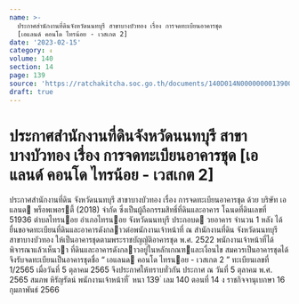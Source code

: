 ```yaml
---
name: >-
  ประกาศสำนักงานที่ดินจังหวัดนนทบุรี สาขาบางบัวทอง เรื่อง การจดทะเบียนอาคารชุด
  [เอแลนด์ คอนโด ไทรน้อย - เวสเกต 2]
date: '2023-02-15'
category: ง
volume: 140
section: 14
page: 139
source: 'https://ratchakitcha.soc.go.th/documents/140D014N0000000013900.pdf'
draft: true
---
```


# ประกาศสำนักงานที่ดินจังหวัดนนทบุรี สาขาบางบัวทอง เรื่อง การจดทะเบียนอาคารชุด [เอแลนด์ คอนโด ไทรน้อย - เวสเกต 2]

ประกาศสํานักงานที่ดิน จังหวัดนนทบุรี สาขาบางบัวทอง เรื่อง การจดทะเบียนอาคารชุด ด้วย บริษัท เอ แลนด พร็อพเพอรตี้ (2018) จํากัด ซึ่งเป็นผู้ถือกรรมสิทธิ์ที่ดินและอาคาร โฉนดที่ดินเลขที่ 51936 ตําบลไทรนอย อําเภอไทรนอย จังหวัดนนทบุรี ประกอบด วยอาคาร จํานวน 1 หลัง ได้ยื่นขอจดทะเบียนที่ดินและอาคารดังกลาวต่อพนักงานเจ้าหน้าที่ ณ สํานักงานที่ดิน จังหวัดนนทบุรี สาขาบางบัวทอง ให้เป็นอาคารชุดตามพระราชบัญญัติอาคารชุด พ.ศ. 2522 พนักงานเจ้าหน้าที่ได้พิจารณาแล้วเห็นวา ที่ดินและอาคารดังกลาวอยู่ในหลักเกณฑและเงื่อนไข สมควรเป็นอาคารชุดได้ จึงรับจดทะเบียนเป็นอาคารชุดชื่อ “ เอแลนด คอนโด ไทรนอย - เวสเกต 2 ” ทะเบียนเลขที่ 1/2565 เมื่อวันที่ 5 ตุลาคม 2565 จึงประกาศให้ทราบทั่วกัน ประกาศ ณ วันที่ 5 ตุลาคม พ.ศ. 2565 สมภพ หิรัญรัตน์ พนักงานเจ้าหน้าที่ ้ หนา 139 ่ เลม 140 ตอนที่ 14 ง ราชกิจจานุเบกษา 16 กุมภาพันธ์ 2566
